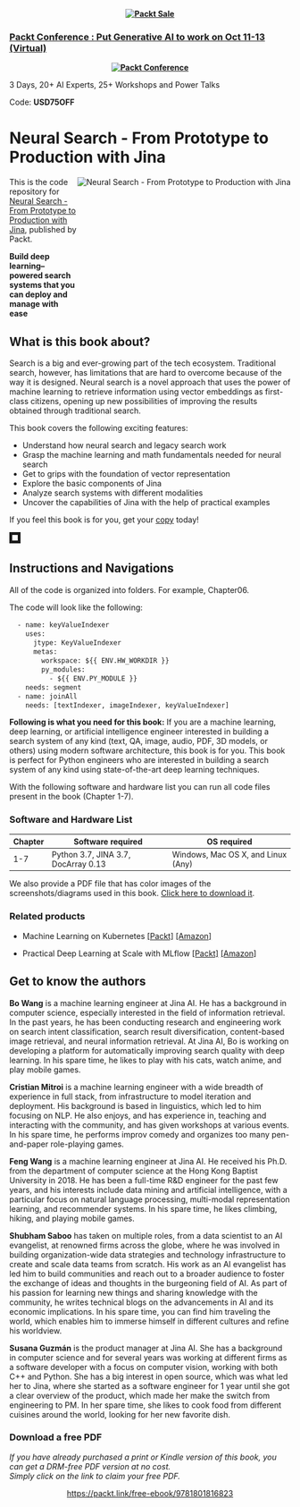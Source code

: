 
<b><p align='center'>[![Packt Sale](https://static.packt-cdn.com/assets/images/packt+events/Improve_UX.png)](https://packt.link/algotradingpython)</p></b> 


### [Packt Conference : Put Generative AI to work on Oct 11-13 (Virtual)](https://packt.link/JGIEY)

<b><p align='center'>[![Packt Conference](https://hub.packtpub.com/wp-content/uploads/2023/08/put-generative-ai-to-work-packt.png)](https://packt.link/JGIEY)</p></b> 
3 Days, 20+ AI Experts, 25+ Workshops and Power Talks 

Code: <b>USD75OFF</b>




# Neural Search - From Prototype to Production with Jina

<a href="https://www.packtpub.com/product/neural-search-from-prototype-to-production-with-jina/9781801816823?utm_source=github&utm_medium=repository&utm_campaign=9781801816823"><img src="https://static.packt-cdn.com/products/9781801816823/cover/smaller" alt="Neural Search - From Prototype to Production with Jina" height="256px" align="right"></a>

This is the code repository for [Neural Search - From Prototype to Production with Jina](https://www.packtpub.com/product/neural-search-from-prototype-to-production-with-jina/9781801816823?utm_source=github&utm_medium=repository&utm_campaign=9781801816823), published by Packt.

**Build deep learning–powered search systems that you can deploy and manage with ease**

## What is this book about?
Search is a big and ever-growing part of the tech ecosystem. Traditional search, however, has limitations that are hard to overcome because of the way it is designed. Neural search is a novel approach that uses the power of machine learning to retrieve information using vector embeddings as first-class citizens, opening up new possibilities of improving the results obtained through traditional search. 

This book covers the following exciting features:
* Understand how neural search and legacy search work
* Grasp the machine learning and math fundamentals needed for neural search
* Get to grips with the foundation of vector representation
* Explore the basic components of Jina
* Analyze search systems with different modalities
* Uncover the capabilities of Jina with the help of practical examples

If you feel this book is for you, get your [copy](https://www.amazon.com/dp/1801816824) today!

<a href="https://www.packtpub.com/?utm_source=github&utm_medium=banner&utm_campaign=GitHubBanner"><img src="https://raw.githubusercontent.com/PacktPublishing/GitHub/master/GitHub.png" 
alt="https://www.packtpub.com/" border="5" /></a>

## Instructions and Navigations
All of the code is organized into folders. For example, Chapter06.

The code will look like the following:
```
  - name: keyValueIndexer
    uses:
      jtype: KeyValueIndexer
      metas:
        workspace: ${{ ENV.HW_WORKDIR }}
        py_modules:
          - ${{ ENV.PY_MODULE }}
    needs: segment
  - name: joinAll
    needs: [textIndexer, imageIndexer, keyValueIndexer]
```

**Following is what you need for this book:**
If you are a machine learning, deep learning, or artificial intelligence engineer interested in building a search system of any kind (text, QA, image, audio, PDF, 3D models, or others) using modern software architecture, this book is for you. This book is perfect for Python engineers who are interested in building a search system of any kind using state-of-the-art deep learning techniques.

With the following software and hardware list you can run all code files present in the book (Chapter 1-7).
### Software and Hardware List
| Chapter | Software required | OS required |
| -------- | ------------------------------------ | ----------------------------------- |
| 1-7 | Python 3.7, JINA 3.7, DocArray 0.13 | Windows, Mac OS X, and Linux (Any) |

We also provide a PDF file that has color images of the screenshots/diagrams used in this book. [Click here to download it](https://packt.link/minUU).

### Related products
* Machine Learning on Kubernetes [[Packt]](https://www.packtpub.com/product/machine-learning-on-kubernetes/9781803241807?utm_source=github&utm_medium=repository&utm_campaign=9781803241807) [[Amazon]](https://www.amazon.com/dp/1803241802)

* Practical Deep Learning at Scale with MLflow [[Packt]](https://www.packtpub.com/product/practical-deep-learning-at-scale-with-mlflow/9781803241333?utm_source=github&utm_medium=repository&utm_campaign=9781803241333) [[Amazon]](https://www.amazon.com/dp/1803241330)

## Get to know the authors
**Bo Wang**
 is a machine learning engineer at Jina AI. He has a background in computer science, especially interested in the field of information retrieval. In the past years, he has been conducting research and engineering work on search intent classification, search result diversification, content-based image retrieval, and neural information retrieval. At Jina AI, Bo is working on developing a platform for automatically improving search quality with deep learning. In his spare time, he likes to play with his cats, watch anime, and play mobile games.

**Cristian Mitroi**
 is a machine learning engineer with a wide breadth of experience in full stack, from infrastructure to model iteration and deployment. His background is based in linguistics, which led to him focusing on NLP. He also enjoys, and has experience in, teaching and interacting with the community, and has given workshops at various events. In his spare time, he performs improv comedy and organizes too many pen-and-paper role-playing games.

**Feng Wang**
 is a machine learning engineer at Jina AI. He received his Ph.D. from the department of computer science at the Hong Kong Baptist University in 2018. He has been a full-time R&D engineer for the past few years, and his interests include data mining and artificial intelligence, with a particular focus on natural language processing, multi-modal representation learning, and recommender systems. In his spare time, he likes climbing, hiking, and playing mobile games.

**Shubham Saboo**
 has taken on multiple roles, from a data scientist to an AI evangelist, at renowned firms across the globe, where he was involved in building organization-wide data strategies and technology infrastructure to create and scale data teams from scratch. His work as an AI evangelist has led him to build communities and reach out to a broader audience to foster the exchange of ideas and thoughts in the burgeoning field of AI. As part of his passion for learning new things and sharing knowledge with the community, he writes technical blogs on the advancements in AI and its economic implications. In his spare time, you can find him traveling the world, which enables him to immerse himself in different cultures and refine his worldview.

**Susana Guzmán**
 is the product manager at Jina AI. She has a background in computer science and for several years was working at different firms as a software developer with a focus on computer vision, working with both C++ and Python. She has a big interest in open source, which was what led her to Jina, where she started as a software engineer for 1 year until she got a clear overview of the product, which made her make the switch from engineering to PM. In her spare time, she likes to cook food from different cuisines around the world, looking for her new favorite dish.
### Download a free PDF

 <i>If you have already purchased a print or Kindle version of this book, you can get a DRM-free PDF version at no cost.<br>Simply click on the link to claim your free PDF.</i>
<p align="center"> <a href="https://packt.link/free-ebook/9781801816823">https://packt.link/free-ebook/9781801816823 </a> </p>